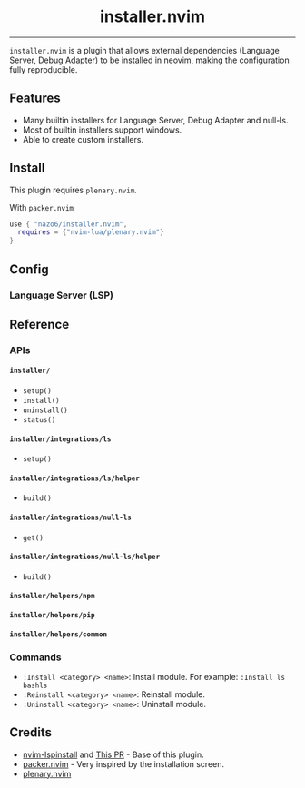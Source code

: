 <h1 style="text-align: center;">
  installer.nvim
</h1>
<hr />

`installer.nvim` is a plugin that allows external dependencies (Language Server, Debug Adapter) to be installed in neovim, making the configuration fully reproducible.

## Features
- Many builtin installers for Language Server, Debug Adapter and null-ls.
- Most of builtin installers support windows.
- Able to create custom installers.

## Install
This plugin requires `plenary.nvim`.

With `packer.nvim`
```lua
use { "nazo6/installer.nvim",
  requires = {"nvim-lua/plenary.nvim"}
}
```

## Config

### Language Server (LSP)

## Reference
### APIs
#### `installer/`
- `setup()`
- `install()`
- `uninstall()`
- `status()`

#### `installer/integrations/ls`
- `setup()`
#### `installer/integrations/ls/helper`
- `build()`

#### `installer/integrations/null-ls`
- `get()`
#### `installer/integrations/null-ls/helper`
- `build()`

#### `installer/helpers/npm`
#### `installer/helpers/pip`
#### `installer/helpers/common`

### Commands

- `:Install <category> <name>`: Install module. For example: `:Install ls bashls`
- `:Reinstall <category> <name>`: Reinstall module.
- `:Uninstall <category> <name>`: Uninstall module.

## Credits
- [nvim-lspinstall](https://github.com/kabouzeid/nvim-lspinstall/) and [This PR](https://github.com/kabouzeid/nvim-lspinstall/pull/96)  - Base of this plugin.
- [packer.nvim](https://github.com/wbthomason/packer.nvim) - Very inspired by the installation screen.
- [plenary.nvim](https://github.com/nvim-lua/plenary.nvim)
